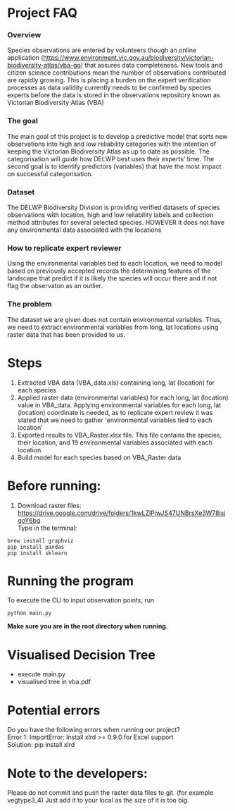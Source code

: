 
# Project FAQ

### Overview
Species observations are entered by volunteers though an online application (https://www.environment.vic.gov.au/biodiversity/victorian-biodiversity-atlas/vba-go) that assures data completeness. New tools and citizen science contributions mean the number of observations contributed are rapidly growing. This is placing a burden on the expert verification processes as data validity currently needs to be confirmed by species experts before the data is stored in the observations repository known as Victorian Biodiversity Atlas (VBA)  

### The goal
The main goal of this project is to develop a predictive model that sorts new observations into high and low reliability categories with the intention of keeping the Victorian Biodiversity Atlas as up to date as possible. The categorisation will guide how DELWP best uses their experts’ time. The second goal is to identify predictors (variables) that have the most impact on successful categorisation.  

### Dataset
The DELWP Biodiversity Division is providing verified datasets of species observations with location, high and low reliability labels and collection method attributes for several selected species. HOWEVER it does not have any environmental data associated with the locations

### How to replicate expert reviewer
Using the environmental variables tied to each location, we need to model based on previously accepted records the determining features of the landscape that predict if it is likely the species will occur there and if not flag the observaton as an outlier.

### The problem
The dataset we are given does not contain environmental variables. Thus, we need to extract environmental variables from long, lat locations using raster data that has been provided to us.

# Steps
1. Extracted VBA data (VBA_data.xls) containing long, lat (location) for each species
2. Applied raster data (environmental variables) for each long, lat (location) value in VBA_data. Applying environmental variables for each long, lat (location) coordinate is needed, as to replicate expert review it was stated that we need to gather 'environmental variables tied to each location'
3. Exported results to VBA_Raster.xlsx file. This file contains the species, their location, and 19 environmental variables associated with each location. 
4. Build model for each species based on VBA_Raster data

# Before running:
1. Download raster files: https://drive.google.com/drive/folders/1kwLZlPiwJS47UNBrsXe3W78isjqoY6bg  
Type in the terminal:
```
brew install graphviz
pip install pandas
pip install sklearn
```

# Running the program
To execute the CLI to input observation points, run
```
python main.py
```

**Make sure you are in the root directory when running.**

# Visualised Decision Tree
- execute main.py
- visualised tree in vba.pdf

# Potential errors
Do you have the following errors when running our project?  
Error 1: ImportError: Install xlrd >= 0.9.0 for Excel support  
Solution: pip install xlrd

# Note to the developers:
Please do not commit and push the raster data files to git. (for example vegtype3_4)
Just add it to your local as the size of it is too big. 
